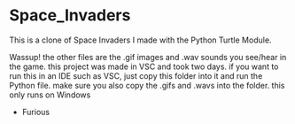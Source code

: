 # Space_Invaders
 This is a clone of Space Invaders I made with the Python Turtle Module.

Wassup! 
the other files are the .gif images and .wav sounds you see/hear in the game.
this project was made in VSC and took two days.
if you want to run this in an IDE such as VSC, just copy this folder into it and run the Python file.
make sure you also copy the .gifs and .wavs into the folder.
this only runs on Windows
- Furious